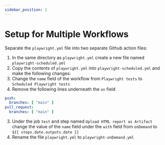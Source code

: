 ```yaml
---
sidebar_position: 2
---
```


# Setup for Multiple Workflows

Separate the `playwright.yml` file into two separate Github action files:

1. In the same directory as `playwright.yml` create a new file named `playwright-scheduled.yml`
2. Copy the contents of `playwright.yml` into `playwright-scheduled.yml` and make the following changes:
  1. Change the `name` field of the workflow from `Playwright tests` to `Scheduled Playwright tests` 
  2. Remove the following lines underneath the `on` field

  ```yml
  push:
    branches: [ "main" ]
  pull_request:
    branches: [ "main" ]
  ```

  3. Under the job `test` and step named `Upload HTML report as Artifact` change the value of the `name` field under the `with` field from `onDemand` to `${{ steps.date.outputs.date }}`
3. Rename the file `playwright.yml` to `playwright-onDemand.yml`